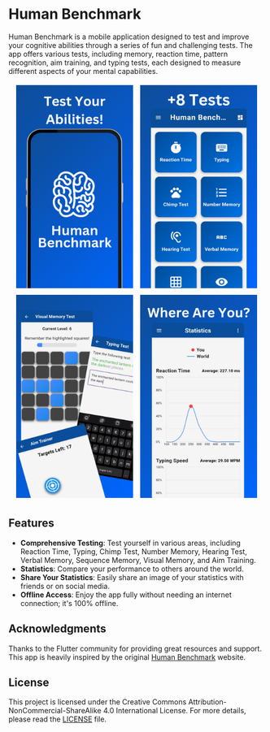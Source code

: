 # Human Benchmark

Human Benchmark is a mobile application designed to test and improve your cognitive abilities through a series of fun and challenging tests. The app offers various tests, including memory, reaction time, pattern recognition, aim training, and typing tests, each designed to measure different aspects of your mental capabilities.

<div align="center">
    <img src="screenshots/1.png" width="230" height="400" style="margin: 5px;">
    <img src="screenshots/2.png" width="230" height="400" style="margin: 5px;">
    <img src="screenshots/3.png" width="230" height="400" style="margin: 5px;">
    <img src="screenshots/4.png" width="230" height="400" style="margin: 5px;">
</div>

## Features

- **Comprehensive Testing**: Test yourself in various areas, including Reaction Time, Typing, Chimp Test, Number Memory, Hearing Test, Verbal Memory, Sequence Memory, Visual Memory, and Aim Training.
- **Statistics**: Compare your performance to others around the world.
- **Share Your Statistics**: Easily share an image of your statistics with friends or on social media.
- **Offline Access**: Enjoy the app fully without needing an internet connection; it's 100% offline.

## Acknowledgments

Thanks to the Flutter community for providing great resources and support. This app is heavily inspired by the original [Human Benchmark](https://humanbenchmark.com) website.

## License

This project is licensed under the Creative Commons Attribution-NonCommercial-ShareAlike 4.0 International License. For more details, please read the [LICENSE](LICENSE) file.